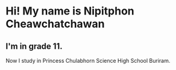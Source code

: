 # **Hi! My name is Nipitphon Cheawchatchawan**
## I'm in grade 11.
Now I study in Princess Chulabhorn Science High School Buriram.
